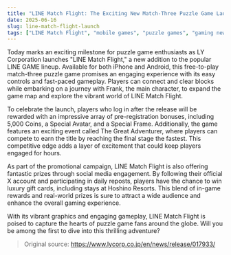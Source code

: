 ```yaml
---
title: "LINE Match Flight: The Exciting New Match-Three Puzzle Game Launches Today!"
date: 2025-06-16
slug: line-match-flight-launch
tags: ["LINE Match Flight", "mobile games", "puzzle games", "gaming news"]
---
```


Today marks an exciting milestone for puzzle game enthusiasts as LY Corporation launches "LINE Match Flight," a new addition to the popular LINE GAME lineup. Available for both iPhone and Android, this free-to-play match-three puzzle game promises an engaging experience with its easy controls and fast-paced gameplay. Players can connect and clear blocks while embarking on a journey with Frank, the main character, to expand the game map and explore the vibrant world of LINE Match Flight.

To celebrate the launch, players who log in after the release will be rewarded with an impressive array of pre-registration bonuses, including 5,000 Coins, a Special Avatar, and a Special Frame. Additionally, the game features an exciting event called The Great Adventurer, where players can compete to earn the title by reaching the final stage the fastest. This competitive edge adds a layer of excitement that could keep players engaged for hours.

As part of the promotional campaign, LINE Match Flight is also offering fantastic prizes through social media engagement. By following their official X account and participating in daily reposts, players have the chance to win luxury gift cards, including stays at Hoshino Resorts. This blend of in-game rewards and real-world prizes is sure to attract a wide audience and enhance the overall gaming experience.

With its vibrant graphics and engaging gameplay, LINE Match Flight is poised to capture the hearts of puzzle game fans around the globe. Will you be among the first to dive into this thrilling adventure? 

> Original source: https://www.lycorp.co.jp/en/news/release/017933/